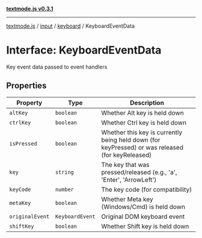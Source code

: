[**textmode.js v0.3.1**](../../../../../../README.md)

***

[textmode.js](../../../../../../README.md) / [input](../../../README.md) / [keyboard](../README.md) / KeyboardEventData

# Interface: KeyboardEventData

Key event data passed to event handlers

## Properties

| Property | Type | Description |
| ------ | ------ | ------ |
| <a id="altkey"></a> `altKey` | `boolean` | Whether Alt key is held down |
| <a id="ctrlkey"></a> `ctrlKey` | `boolean` | Whether Ctrl key is held down |
| <a id="ispressed"></a> `isPressed` | `boolean` | Whether this key is currently being held down (for keyPressed) or was released (for keyReleased) |
| <a id="key"></a> `key` | `string` | The key that was pressed/released (e.g., 'a', 'Enter', 'ArrowLeft') |
| <a id="keycode"></a> `keyCode` | `number` | The key code (for compatibility) |
| <a id="metakey"></a> `metaKey` | `boolean` | Whether Meta key (Windows/Cmd) is held down |
| <a id="originalevent"></a> `originalEvent` | `KeyboardEvent` | Original DOM keyboard event |
| <a id="shiftkey"></a> `shiftKey` | `boolean` | Whether Shift key is held down |
